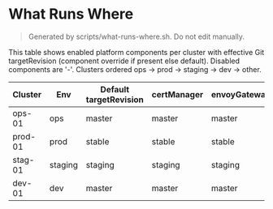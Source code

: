 # What Runs Where

> Generated by scripts/what-runs-where.sh. Do not edit manually.

This table shows enabled platform components per cluster with effective Git targetRevision (component override if present else default). Disabled components are '-'. Clusters ordered ops → prod → staging → dev → other.

| Cluster | Env | Default targetRevision | certManager | envoyGateway | externalDNS | jaeger | kyverno | logging | monitoring | redis | sealedSecrets |
|---------|-----|----------------------|------------|------------|------------|------------|------------|------------|------------|------------|------------|
| ops-01 | ops | master | master | master | master | master | master | master | master | master | master |
| prod-01 | prod | stable | stable | stable | stable | stable | stable | stable | stable | stable | stable |
| stag-01 | staging | staging | staging | staging | staging | staging | staging | staging | staging | staging | staging |
| dev-01 | dev | master | master | master | master | master | master | master | master | master | master |

